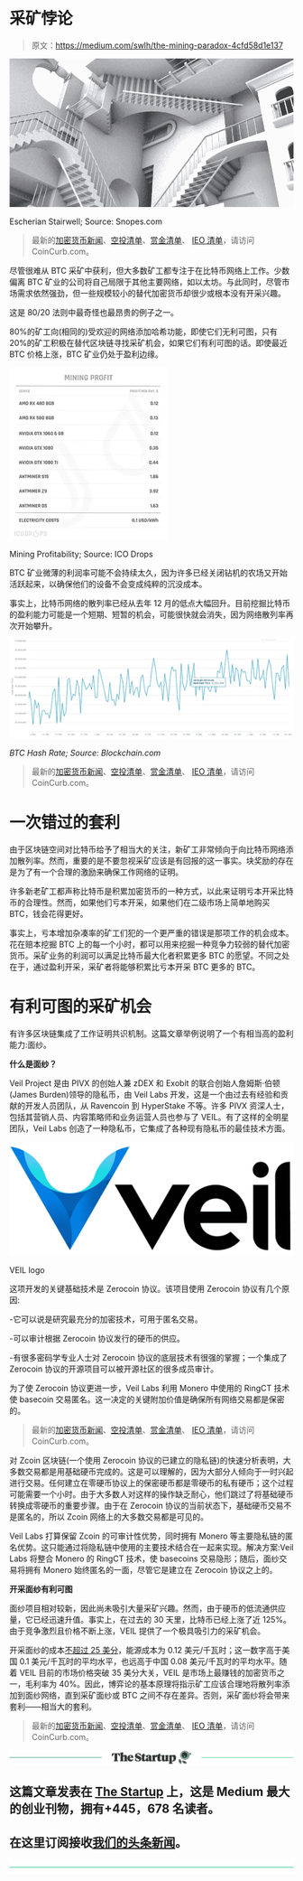 # 采矿悖论

> 原文：<https://medium.com/swlh/the-mining-paradox-4cfd58d1e137>

![](img/2e48294f3c39d57b71efe217346d09fc.png)

Escherian Stairwell; Source: Snopes.com

> 最新的[加密货币新闻](https://www.coincurb.com/news/)、[空投清单](https://www.coincurb.com/airdrop/?status=active)、[赏金清单](https://www.coincurb.com/bountyc/?cat_id=188)、 [IEO 清单](https://www.coincurb.com/category/active-ico/)，请访问 CoinCurb.com。

尽管很难从 BTC 采矿中获利，但大多数矿工都专注于在比特币网络上工作。少数偏离 BTC 矿业的公司将自己局限于其他主要网络，如以太坊。与此同时，尽管市场需求依然强劲，但一些规模较小的替代加密货币却很少或根本没有开采兴趣。

这是 80/20 法则中最奇怪也最昂贵的例子之一。

80%的矿工向(相同的)受欢迎的网络添加哈希功能，即使它们无利可图，只有 20%的矿工积极在替代区块链寻找采矿机会，如果它们有利可图的话。即使最近 BTC 价格上涨，BTC 矿业仍处于盈利边缘。

![](img/82478b0f9149ab41afd21c24496386dc.png)

Mining Profitability; Source: ICO Drops

BTC 矿业微薄的利润率可能不会持续太久，因为许多已经关闭钻机的农场又开始活跃起来，以确保他们的设备不会变成纯粹的沉没成本。

事实上，比特币网络的散列率已经从去年 12 月的低点大幅回升。目前挖掘比特币的盈利能力可能是一个短期、短暂的机会，可能很快就会消失，因为网络散列率再次开始攀升。

![](img/855265c82ed56fba5847f343455cff15.png)

*BTC Hash Rate; Source: Blockchain.com*

> 最新的[加密货币新闻](https://www.coincurb.com/news/)、[空投清单](https://www.coincurb.com/airdrop/?status=active)、[赏金清单](https://www.coincurb.com/bountyc/?cat_id=188)、 [IEO 清单](https://www.coincurb.com/category/active-ico/)，请访问 CoinCurb.com。

# **一次错过的套利**

由于区块链空间对比特币给予了相当大的关注，新矿工非常倾向于向比特币网络添加散列率。然而，重要的是不要忽视采矿应该是有回报的这一事实。块奖励的存在是为了有一个合理的激励来确保工作网络的证明。

许多新老矿工都声称比特币是积累加密货币的一种方式，以此来证明亏本开采比特币的合理性。然而，如果他们亏本开采，如果他们在二级市场上简单地购买 BTC，钱会花得更好。

事实上，亏本增加杂凑率的矿工们犯的一个更严重的错误是那项工作的机会成本。花在赔本挖掘 BTC 上的每一个小时，都可以用来挖掘一种竞争力较弱的替代加密货币。采矿业务的利润可以满足比特币最大化者积累更多 BTC 的愿望。不同之处在于，通过盈利开采，采矿者将能够积累比亏本开采 BTC 更多的 BTC。

# **有利可图的采矿机会**

有许多区块链集成了工作证明共识机制。这篇文章举例说明了一个有相当高的盈利能力:面纱。

**什么是面纱？**

Veil Project 是由 PIVX 的创始人兼 zDEX 和 Exobit 的联合创始人詹姆斯·伯顿(James Burden)领导的隐私币，由 Veil Labs 开发，这是一个由过去有经验和贡献的开发人员团队，从 Ravencoin 到 HyperStake 不等。许多 PIVX 资深人士，包括其营销人员、内容策略师和业务运营人员也参与了 VEIL。有了这样的全明星团队，Veil Labs 创造了一种隐私币，它集成了各种现有隐私币的最佳技术方面。

![](img/5bbf2c8ad5955cc25ae98833b2fbbe17.png)

VEIL logo

这项开发的关键基础技术是 Zerocoin 协议。该项目使用 Zerocoin 协议有几个原因:

-它可以说是研究最充分的加密技术，可用于匿名交易。

-可以审计根据 Zerocoin 协议发行的硬币的供应。

-有很多密码学专业人士对 Zerocoin 协议的底层技术有很强的掌握；一个集成了 Zerocoin 协议的开源项目可以被开源社区的很多成员审计。

为了使 Zerocoin 协议更进一步，Veil Labs 利用 Monero 中使用的 RingCT 技术使 basecoin 交易匿名。这一决定的关键附加价值是确保所有网络交易都是保密的。

> 最新的[加密货币新闻](https://www.coincurb.com/news/)、[空投清单](https://www.coincurb.com/airdrop/?status=active)、[赏金清单](https://www.coincurb.com/bountyc/?cat_id=188)、 [IEO 清单](https://www.coincurb.com/category/active-ico/)，请访问 CoinCurb.com。

对 Zcoin 区块链(一个使用 Zerocoin 协议的已建立的隐私链)的快速分析表明，大多数交易都是用基础硬币完成的。这是可以理解的，因为大部分人倾向于一时兴起进行交易。任何建立在零硬币协议上的保密硬币都是零硬币的私有硬币；这个过程可能需要一个小时。由于大多数人对这样的操作缺乏耐心，他们跳过了将基础硬币转换成零硬币的重要步骤。由于在 Zerocoin 协议的当前状态下，基础硬币交易不是匿名的，所以 Zcoin 网络上的大多数交易都是可见的。

Veil Labs 打算保留 Zcoin 的可审计性优势，同时拥有 Monero 等主要隐私链的匿名优势。这只能通过将隐私链中使用的主要技术结合在一起来实现。解决方案:Veil Labs 将整合 Monero 的 RingCT 技术，使 basecoins 交易隐形；随后，面纱交易将拥有 Monero 始终匿名的一面，尽管它是建立在 Zerocoin 协议之上的。

**开采面纱有利可图**

面纱项目相对较新，因此尚未吸引大量采矿兴趣。然而，由于硬币的低流通供应量，它已经迅速升值。事实上，在过去的 30 天里，比特币已经上涨了近 125%。由于竞争激烈且价格不断上涨，VEIL 提供了一个极具吸引力的采矿机会。

开采面纱的成本[不超过 25 美分](https://t.me/VEILProject/3999)，能源成本为 0.12 美元/千瓦时；这一数字高于美国 0.1 美元/千瓦时的平均水平，也远高于中国 0.08 美元/千瓦时的平均水平。随着 VEIL 目前的市场价格突破 35 美分大关，VEIL 是市场上最赚钱的加密货币之一，毛利率为 40%。因此，博弈论的基本原理将指示矿工应该合理地将散列率添加到面纱网络，直到采矿面纱或 BTC 之间不存在差异。否则，采矿面纱将会带来套利——相当大的套利。

> 最新的[加密货币新闻](https://www.coincurb.com/news/)、[空投清单](https://www.coincurb.com/airdrop/?status=active)、[赏金清单](https://www.coincurb.com/bountyc/?cat_id=188)、 [IEO 清单](https://www.coincurb.com/category/active-ico/)，请访问 CoinCurb.com。

[![](img/308a8d84fb9b2fab43d66c117fcc4bb4.png)](https://medium.com/swlh)

## 这篇文章发表在 [The Startup](https://medium.com/swlh) 上，这是 Medium 最大的创业刊物，拥有+445，678 名读者。

## 在这里订阅接收[我们的头条新闻](https://growthsupply.com/the-startup-newsletter/)。

[![](img/b0164736ea17a63403e660de5dedf91a.png)](https://medium.com/swlh)